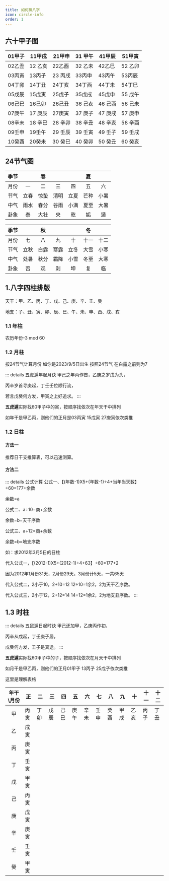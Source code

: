 ```yaml
---
title: 如何排八字
icon: circle-info
order: 1
---
```


## 六十甲子图

| 01甲子 | 11甲戌  | 21甲申  | 31 甲午 | 41甲辰  | 51甲寅  |
| ---- | ----- | ----- | ----- | ----- | ----- |
| 02乙丑 | 12 乙亥 | 22乙酉  | 32 乙未 | 42乙巳  | 52 乙卯 |
| 03丙寅 | 13丙子  | 23 丙戌 | 33丙申  | 43丙午  | 53丙辰  |
| 04丁卯 | 14丁丑  | 24丁亥  | 34丁酉  | 44丁未  | 54丁巳  |
| 05戊辰 | 15戊寅  | 25戊子  | 35戊戌  | 45戊申  | 55 戊午 |
| 06己巳 | 16己卯  | 26己丑  | 36 己亥 | 46 己酉 | 56 己未 |
| 07庚午 | 17 庚辰 | 27庚寅  | 37 庚子 | 47 庚戌 | 57 庚申 |
| 08辛未 | 18 辛巳 | 28 辛卯 | 38 辛丑 | 48 辛亥 | 58 辛酉 |
| 09壬申 | 19壬午  | 29 壬辰 | 39 壬寅 | 49 壬子 | 59 壬戌 |
| 10癸酉 | 20癸未  | 30 癸巳 | 40 癸卯 | 50 癸丑 | 60 癸亥 |

## 24节气图

| 季节  |     | 春   |     |     | 夏   |     |
|:---:|:---:|:---:|:---:|:---:|:---:|:---:|
| 月份  | 一   | 二   | 三   | 四   | 五   | 六   |
| 节气  | 立春  | 惊蛰  | 清明  | 立夏  | 芒种  | 小暑  |
| 中气  | 雨水  | 春分  | 谷雨  | 小满  | 夏至  | 大暑  |
| 卦象  | 泰   | 大壮  | 央   | 乾   | 姤   | 遁   |

| 季节  |     | 秋   |     |     | 冬   |     |
|:---:|:---:|:---:|:---:|:---:|:---:|:---:|
| 月份  | 七   | 八   | 九   | 十   | 十一  | 十二  |
| 节气  | 立秋  | 白露  | 寒露  | 立冬  | 大雪  | 小寒  |
| 中气  | 处暑  | 秋分  | 霜降  | 小雪  | 冬至  | 大寒  |
| 卦象  | 否   | 观   | 剥   | 坤   | 复   | 临   |

## 1.八字四柱排版

天干：甲、乙、丙、丁、戊、己、庚、辛、壬、癸

地支：子、丑、寅、卯、辰、巳、午、未、申、酉、戌、亥

### 1.1 年柱

农历年份-3 mod 60

### 1.2 月柱

按24节气计算月份 如你是2023/9/5日出生 按照24节气 在白露之前则为7

::: details 五虎遁年起月诀
甲己之年丙作首，乙庚之岁戊为头，

丙辛岁首寻庚起，丁壬壬位顺行流，

若言戊癸何方发，甲寅之上好追求。
:::

**五虎遁**实际找60甲子中的寅，按顺序找依次在年天干中排列

如年干是甲乙丙，则他们的正月是03丙寅 15戊寅 27庚寅依次类推

### 1.2 日柱

#### 方法一

推荐日干支推算表，可以迅速测算。

#### 方法二

::: details 公式计算
公式一、【(年数-1)X5+(年数-1)÷4+当年当天数】÷60=177+余数

余数=a

公式二、a÷10=商+余数

余数=b=天干序数

公式三、a÷12=商+余数

余数=b=地支序数

如：求2012年3月5日的日柱

代入公式一，【(2012-1)X5+(2012-1)÷4+63】÷60=177+2

因为2012年1月份31天，2月份29天，3月份计5天，一共65天

代入公式二，2小于10，2+10=12 12÷10=1余2，2为天干乙序数。

代入公式三，2小于12，2+12=14 14÷12=1余2，2为地支丑序数。
:::

## 1.3 时柱

::: details 五鼠遁日起时诀
甲己还加甲，乙庚丙作初，

丙辛从戊起，丁壬庚子居，

戊癸何方发，壬子是真途。
::: 

**五虎遁**实际找60甲子中的子，按顺序找依次在月天干中排列

如月干是甲乙丙，则他们的正月01甲子 13丙子 25戊子依次类推

这里是理解表格

| 年干\月份 | 正   | 二   | 三   | 四   | 五   | 六   | 七   | 八   | 九   | 十   | 十一  | 十二  |
|:-----:| --- | --- | --- | --- | --- | --- | --- | --- | --- | --- | --- | --- |
| 甲     | 丙寅  | 丁卯  | 戊辰  | 己巳  | 庚午  | 辛未  | 壬申  | 癸酉  | 甲戌  | 乙亥  | 丙子  | 丁丑  |
| 乙     | 戌寅  |     |     |     |     |     |     |     |     |     |     |     |
| 丙     | 庚寅  |     |     |     |     |     |     |     |     |     |     |     |
| 丁     | 壬寅  |     |     |     |     |     |     |     |     |     |     |     |
| 戊     | 甲寅  |     |     |     |     |     |     |     |     |     |     |     |
| 己     | 丙寅  |     |     |     |     |     |     |     |     |     |     |     |
| 庚     | 戊寅  |     |     |     |     |     |     |     |     |     |     |     |
| 辛     | 庚寅  |     |     |     |     |     |     |     |     |     |     |     |
| 壬     | 壬寅  |     |     |     |     |     |     |     |     |     |     |     |
| 癸     | 甲寅  |     |     |     |     |     |     |     |     |     |     |     |
